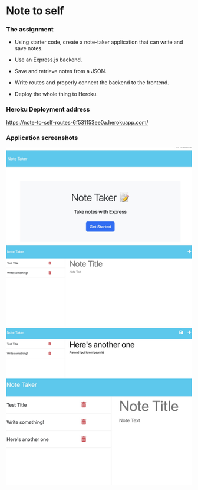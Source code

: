 # Note to self

### The assignment

- Using starter code, create a note-taker application that can write and save notes.

- Use an Express.js backend.

- Save and retrieve notes from a JSON.

- Write routes and properly connect the backend to the frontend.

- Deploy the whole thing to Heroku.

### Heroku Deployment address
 https://note-to-self-routes-6f531153ee0a.herokuapp.com/


### Application screenshots

![The front page](public/assets/screenshots/landingpage.jpg)
![The page you see after hitting "Get Started"](public/assets/screenshots/writinganote.jpg)
![What it looks like WHILE you're writing](public/assets/screenshots/whilewriting.jpg)
![The notes page after you hit the save icon](public/assets/screenshots/notesaved.jpg) 


<!-- apparently I have to wait a couple hours to see if it's functioning. -->